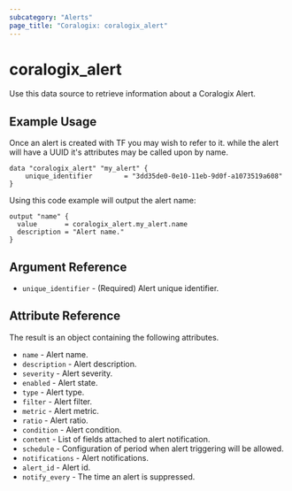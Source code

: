 ```yaml
---
subcategory: "Alerts"
page_title: "Coralogix: coralogix_alert"
---
```


# coralogix_alert

Use this data source to retrieve information about a Coralogix Alert.

## Example Usage
Once an alert is created with TF you may wish to refer to it.
while the alert will have a UUID it's attributes may be called upon by name.
```hcl
data "coralogix_alert" "my_alert" {
    unique_identifier        = "3dd35de0-0e10-11eb-9d0f-a1073519a608"
}
```

Using this code example will output the alert name:
```hcl
output "name" {
  value       = coralogix_alert.my_alert.name
  description = "Alert name."
}
```

## Argument Reference

* `unique_identifier` - (Required) Alert unique identifier.

## Attribute Reference
The result is an object containing the following attributes.
* `name` - Alert name.
* `description` - Alert description.
* `severity` - Alert severity.
* `enabled` - Alert state.
* `type` - Alert type.
* `filter` - Alert filter.
* `metric` - Alert metric.
* `ratio` - Alert ratio.
* `condition` - Alert condition.
* `content` - List of fields attached to alert notification.
* `schedule` - Configuration of period when alert triggering will be allowed.
* `notifications` - Alert notifications.
* `alert_id` - Alert id.
* `notify_every` - The time an alert is suppressed.
